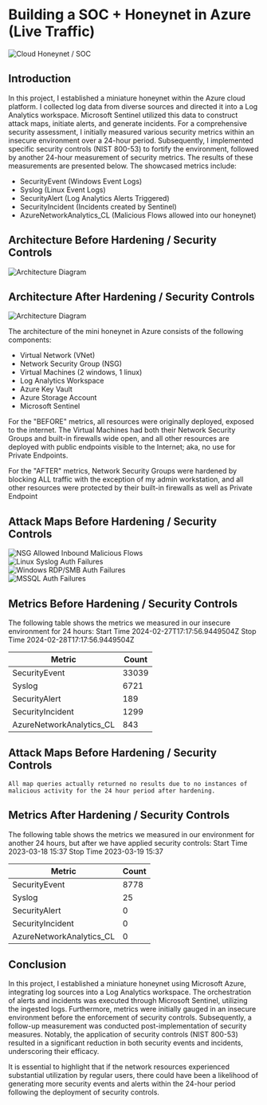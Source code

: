# Building a SOC + Honeynet in Azure (Live Traffic)
![Cloud Honeynet / SOC](https://i.imgur.com/ZWxe03e.jpg)

## Introduction

In this project, I established a miniature honeynet within the Azure cloud platform. I collected log data from diverse sources and directed it into a Log Analytics workspace. Microsoft Sentinel utilized this data to construct attack maps, initiate alerts, and generate incidents. For a comprehensive security assessment, I initially measured various security metrics within an insecure environment over a 24-hour period. Subsequently, I implemented specific security controls (NIST 800-53) to fortify the environment, followed by another 24-hour measurement of security metrics. The results of these measurements are presented below. The showcased metrics include:

- SecurityEvent (Windows Event Logs)
- Syslog (Linux Event Logs)
- SecurityAlert (Log Analytics Alerts Triggered)
- SecurityIncident (Incidents created by Sentinel)
- AzureNetworkAnalytics_CL (Malicious Flows allowed into our honeynet)

## Architecture Before Hardening / Security Controls
![Architecture Diagram](https://i.imgur.com/aBDwnKb.jpg)

## Architecture After Hardening / Security Controls
![Architecture Diagram](https://i.imgur.com/YQNa9Pp.jpg)

The architecture of the mini honeynet in Azure consists of the following components:

- Virtual Network (VNet)
- Network Security Group (NSG)
- Virtual Machines (2 windows, 1 linux)
- Log Analytics Workspace
- Azure Key Vault
- Azure Storage Account
- Microsoft Sentinel

For the "BEFORE" metrics, all resources were originally deployed, exposed to the internet. The Virtual Machines had both their Network Security Groups and built-in firewalls wide open, and all other resources are deployed with public endpoints visible to the Internet; aka, no use for Private Endpoints.

For the "AFTER" metrics, Network Security Groups were hardened by blocking ALL traffic with the exception of my admin workstation, and all other resources were protected by their built-in firewalls as well as Private Endpoint

## Attack Maps Before Hardening / Security Controls
![NSG Allowed Inbound Malicious Flows](https://i.imgur.com/6OCnR9P.jpeg)<br>
![Linux Syslog Auth Failures](https://i.imgur.com/NB5dp26.jpeg)<br>
![Windows RDP/SMB Auth Failures](https://i.imgur.com/o2JOTlc.jpeg)<br>
![MSSQL Auth Failures](https://i.imgur.com/0BmVMDq.jpeg)<br>

## Metrics Before Hardening / Security Controls

The following table shows the metrics we measured in our insecure environment for 24 hours:
Start Time 2024-02-27T17:17:56.9449504Z
Stop Time  2024-02-28T17:17:56.9449504Z

| Metric                   | Count
| ------------------------ | -----
| SecurityEvent            | 33039
| Syslog                   | 6721
| SecurityAlert            | 189
| SecurityIncident         | 1299
| AzureNetworkAnalytics_CL | 843

## Attack Maps Before Hardening / Security Controls

```All map queries actually returned no results due to no instances of malicious activity for the 24 hour period after hardening.```

## Metrics After Hardening / Security Controls

The following table shows the metrics we measured in our environment for another 24 hours, but after we have applied security controls:
Start Time 2023-03-18 15:37
Stop Time	2023-03-19 15:37

| Metric                   | Count
| ------------------------ | -----
| SecurityEvent            | 8778
| Syslog                   | 25
| SecurityAlert            | 0
| SecurityIncident         | 0
| AzureNetworkAnalytics_CL | 0

## Conclusion

In this project, I established a miniature honeynet using Microsoft Azure, integrating log sources into a Log Analytics workspace. The orchestration of alerts and incidents was executed through Microsoft Sentinel, utilizing the ingested logs. Furthermore, metrics were initially gauged in an insecure environment before the enforcement of security controls. Subsequently, a follow-up measurement was conducted post-implementation of security measures. Notably, the application of security controls (NIST 800-53) resulted in a significant reduction in both security events and incidents, underscoring their efficacy.

It is essential to highlight that if the network resources experienced substantial utilization by regular users, there could have been a likelihood of generating more security events and alerts within the 24-hour period following the deployment of security controls.
